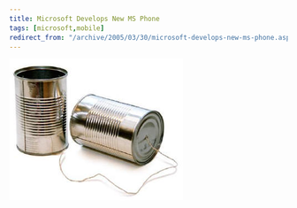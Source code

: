 ```yaml
---
title: Microsoft Develops New MS Phone
tags: [microsoft,mobile]
redirect_from: "/archive/2005/03/30/microsoft-develops-new-ms-phone.aspx/"
---
```


![Phone](/images/MsPhone.jpg)

